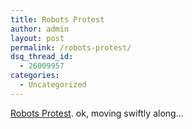```yaml
---
title: Robots Protest
author: admin
layout: post
permalink: /robots-protest/
dsq_thread_id:
  - 26009957
categories:
  - Uncategorized
---
```

[Robots Protest][1]. ok, moving swiftly along&#8230;

 [1]: http://www.gizmodo.com/archives/robots-protest-009624.php
